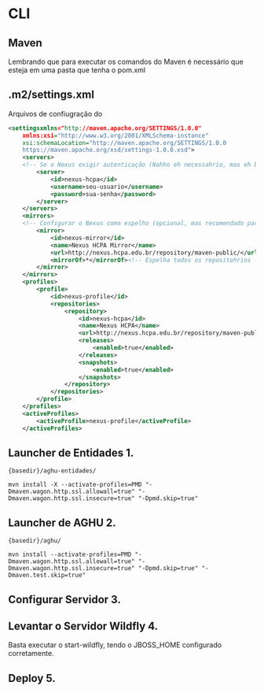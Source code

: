 # CLI
## Maven
Lembrando que para executar os comandos do Maven é necessário que esteja em uma pasta que tenha o pom.xml

## .m2/settings.xml
Arquivos de confiugração do 
``` xml
<settingsxmlns="http://maven.apache.org/SETTINGS/1.0.0"
    xmlns:xsi="http://www.w3.org/2001/XMLSchema-instance"
    xsi:schemaLocation="http://maven.apache.org/SETTINGS/1.0.0
    https://maven.apache.org/xsd/settings-1.0.0.xsd">
    <servers>
    <!-- Se o Nexus exigir autenticação (Nahho eh necessahrio, mas eh bom deixar evidente)-->
        <server>
            <id>nexus-hcpa</id>
            <username>seu-usuario</username>
            <password>sua-senha</password>
        </server>
    </servers>
    <mirrors>
    <!-- Configurar o Nexus como espelho (opcional, mas recomendado para evitar falhas) -->
        <mirror>
            <id>nexus-mirror</id>
            <name>Nexus HCPA Mirror</name>
            <url>http://nexus.hcpa.edu.br/repository/maven-public/</url>
            <mirrorOf>*</mirrorOf><!-- Espelha todos os repositohrios -->
        </mirror>
    </mirrors>
    <profiles>
        <profile>
            <id>nexus-profile</id>
            <repositories>
                <repository>
                    <id>nexus-hcpa</id>
                    <name>Nexus HCPA</name>
                    <url>http://nexus.hcpa.edu.br/repository/maven-public/</url>
                    <releases>
                        <enabled>true</enabled>
                    </releases>
                    <snapshots>
                        <enabled>true</enabled>
                    </snapshots>
                </repository>
            </repositories>
        </profile>
    </profiles>
    <activeProfiles>
        <activeProfile>nexus-profile</activeProfile>
    </activeProfiles>
```

## Launcher de Entidades 1.
`{basedir}/aghu-entidades/`

` mvn install -X --activate-profiles=PMD "-Dmaven.wagon.http.ssl.allowall=true" "-Dmaven.wagon.http.ssl.insecure=true" "-Dpmd.skip=true" `

## Launcher de AGHU 2.
`{basedir}/aghu/`

`mvn install --activate-profiles=PMD "-Dmaven.wagon.http.ssl.allowall=true" "-Dmaven.wagon.http.ssl.insecure=true" "-Dpmd.skip=true" "-Dmaven.test.skip=true"`

## Configurar Servidor 3.

## Levantar o Servidor Wildfly 4.
Basta executar o start-wildfly, tendo o JBOSS_HOME configurado corretamente.

## Deploy 5.
